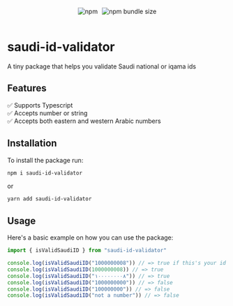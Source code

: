 <br/>
<div style="display: flex; flex-direction: row; justify-content: center">
<img style="margin-right: 10px" alt="npm" src="https://img.shields.io/npm/dt/saudi-id-validator">
<img alt="npm bundle size" src="https://img.shields.io/bundlephobia/min/saudi-id-validator?label=package%20size">
</div>
<br/>

# saudi-id-validator
A tiny package that helps you validate Saudi national or iqama ids


## Features
:white_check_mark: Supports Typescript <br/>
:white_check_mark: Accepts number or string <br/>
:white_check_mark: Accepts both eastern and western Arabic numbers <br/>


## Installation
To install the package run:
```bash
npm i saudi-id-validator
```
or
```bash
yarn add saudi-id-validator
```

## Usage
Here's a basic example on how you can use the package:

```js
import { isValidSaudiID } from "saudi-id-validator"

console.log(isValidSaudiID("1000000008")) // => true if this's your id please don't sue me :)
console.log(isValidSaudiID(1000000008)) // => true
console.log(isValidSaudiID("١٠٠٠٠٠٠٠٠٨")) // => true
console.log(isValidSaudiID("1000000000")) // => false
console.log(isValidSaudiID("100000000")) // => false
console.log(isValidSaudiID("not a number")) // => false
```
